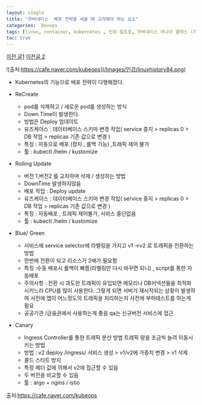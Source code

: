 ```yaml
---
layout: single
title: "쿠버네티스  배포 전략을 세울 때 고려해야 하는 요소"
categories:  Devops
tags: [linux, container, kubernetes , 인강-일프로, 쿠버네티스 어나더 클래스 (지상편) - Sprint 1 2 , DevOps ,jenkins ,CI/DC  ]
toc: true
---
```





[이전 글1](https://parkbeomsub.github.io/devops/%EC%BF%A0%EB%B2%84%EB%84%A4%ED%8B%B0%EC%8A%A4-Devops-Jenkins-%EC%86%8C%EC%8A%A4-%EB%B9%8C%EB%93%9C%ED%95%98%EA%B8%B0/)
[이전글 2](https://parkbeomsub.github.io/devops/Kubernetes-CD-%ED%8C%8C%EC%9D%B4%ED%94%84%EB%9D%BC%EC%9D%B8-%EA%B3%A0%EB%A0%A4%EC%82%AC%ED%95%AD/)

![출처:https://cafe.naver.com/kubeops](/Images/인강/linuxhistory84.png)



- Kubernetes의 기능으로 배포 전략이 다행해졌다.

- ReCreate
  - pod를 삭제하고  / 새로운 pod를 생성하는 방식
  - Down Time이 발생한다.
  - 방법은 Deploy 업데이트
  - 유즈케이스 : 데이터베이스 스키마 변경 작업( service 중지 > replicas 0 > DB 작업 > replicas 기존 값으로 변경  ) 
  - 특징 : 자동으로 배포 (정지 , 롤백 가능)  ,트래픽 제어 불가
  - 툴 : kubectl /helm / kustomize




- Rolling Update
  - 버전 1,버전2 를 교차하며 삭제 / 생성하는 방법 
  - DownTime 발생하지않음
  - 배포 작업 : Deploy update
  - 유즈케이스 : 데이터베이스 스키마 변경 작업( service 중지 > replicas 0 > DB 작업 > replicas 기존 값으로 변경  ) 
  - 특징 : 자동배포 , 트레픽 제어불가, 서비스 중단없음
  - 툴 : kubectl /helm / kustomize



- Blue/ Green
   - 서비스에 service selector에 라벨링을 가지고  v1 ->v2 로 트레픽을 전환하는  방법
   - 한번에 전환이 되고 리소스가 2배가 필요함
   - 특징 :수동 배포시 롤백이 빠름(라벨링만 다시 바꾸면 되니)   , script를 통한   자동배포         
   - 주의사항 : 전환 시 과도한 트래픽이 유입되면 메모리나 DB커넥션들을 최적화시키느라 CPU를 많이 사용한다. 그렇게 되면 서버가 재시작되는 상황이 발생하여 사전에 앱이 어느정도의 트래픽을 처리하는지 사전에 부하테스트를 하는게 필요 
   - 공공기관 /금융권에서 사용하는게 좋음  qa는 신규버전 서비스에 접근




- Canary
   - Ingress Controller를 통한 트레픽 분산 방법  트레픽 량을 조금씩 늘려  이동시키는 방법
   - 방법 : v2 deploy /ingress/ 서비스 생성  > v1/v2에 가중치 변경 > v1 삭제
   - 콜드 스타트 방지
   - 특정 헤더 값에 의해서 v2에 접근할 수 있음
   - 두 버전을 비교할 수 있음
   - 툴 : argo  + ngins / istio



출처:https://cafe.naver.com/kubeops